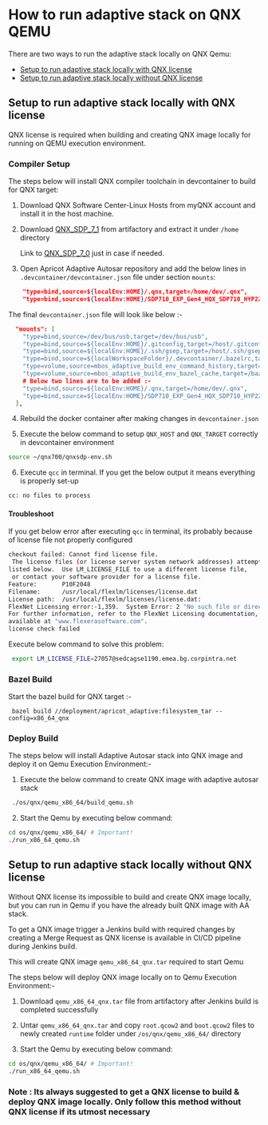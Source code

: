# How to run adaptive stack on QNX QEMU

There are two ways to run the adaptive stack locally on QNX Qemu:

* [Setup to run adaptive stack locally with QNX license](#setup-to-run-adaptive-stack-locally-with-qnx-license)
* [Setup to run adaptive stack locally without QNX license](#setup-to-run-adaptive-stack-locally-without-qnx-license)

## Setup to run adaptive stack locally with QNX license

QNX license is required when building and creating QNX image locally for running on QEMU execution environment.

### Compiler Setup

The steps below will install QNX compiler toolchain in devcontainer to build for QNX target:

1. Download QNX Software Center-Linux Hosts from myQNX account and install it in the host machine.

2. Download [QNX_SDP_7_1](https://artifact.swf.daimler.com/webapp/#/artifacts/browse/tree/General/apricotbscqal/tools/sdp/7.1.0/SDP710_EXP_Gen4_HQX_SDP710_HYP22_Patchset_20210219_UPD0713.tgz) from artifactory and extract it under `/home` directory

   Link to [QNX_SDP_7_0](https://artifact.swf.daimler.com/webapp/#/artifacts/browse/tree/General/apricotbscqal/tools/sdp/7.0.0/SDP700_EXP_Gen3_Patchset_HQX0_2_ES_5_1_20210211_Updated.tar.gz) just in case if needed.

3. Open Apricot Adaptive Autosar repository and add the below lines in `.devcontainer/devcontainer.json` file under section `mounts`:

```json
    "type=bind,source=${localEnv:HOME}/.qnx,target=/home/dev/.qnx",
    "type=bind,source=${localEnv:HOME}/SDP710_EXP_Gen4_HQX_SDP710_HYP22_Patchset_20210219_UPD0713,target=/home/dev/qnx700"
```

The final `devcontainer.json` file will look like below :-

```json
  "mounts": [
    "type=bind,source=/dev/bus/usb,target=/dev/bus/usb",
    "type=bind,source=${localEnv:HOME}/.gitconfig,target=/host/.gitconfig",
    "type=bind,source=${localEnv:HOME}/.ssh/gsep,target=/host/.ssh/gsep",
    "type=bind,source=${localWorkspaceFolder}/.devcontainer/.bazelrc,target=/etc/bazel.bazelrc",
    "type=volume,source=mbos_adaptive_build_env_command_history,target=/command_history",
    "type=volume,source=mbos_adaptive_build_env_bazel_cache,target=/bazel_cache",
    # Below two lines are to be added :-
    "type=bind,source=${localEnv:HOME}/.qnx,target=/home/dev/.qnx",
    "type=bind,source=${localEnv:HOME}/SDP710_EXP_Gen4_HQX_SDP710_HYP22_Patchset_20210219_UPD0713,target=/home/dev/qnx700"
  ],
```

4. Rebuild the docker container after making changes in `devcontainer.json`

5. Execute the below command to setup `QNX_HOST` and `QNX_TARGET` correctly in devcontainer environment

```bash
source ~/qnx700/qnxsdp-env.sh
```

6. Execute `qcc` in terminal. If you get the below output it means everything is properly set-up

```bash
cc: no files to process
```

#### Troubleshoot

If you get below error after executing `qcc` in terminal, its probably because of license file not properly configured

```bash
checkout failed: Cannot find license file.
 The license files (or license server system network addresses) attempted are 
listed below.  Use LM_LICENSE_FILE to use a different license file,
 or contact your software provider for a license file.
Feature:       P10F2048
Filename:      /usr/local/flexlm/licenses/license.dat
License path:  /usr/local/flexlm/licenses/license.dat:
FlexNet Licensing error:-1,359.  System Error: 2 "No such file or directory"
For further information, refer to the FlexNet Licensing documentation,
available at "www.flexerasoftware.com".
license check failed
```

Execute below command to solve this problem:

```bash
 export LM_LICENSE_FILE=27057@sedcagse1190.emea.bg.corpintra.net
```

### Bazel Build

Start the bazel build for QNX target :-

```bazel
 bazel build //deployment/apricot_adaptive:filesystem_tar --config=x86_64_qnx
```

### Deploy Build

The steps below will install Adaptive Autosar stack into QNX image and deploy it on Qemu Execution Environment:-

1. Execute the below command to create QNX image with adaptive autosar stack

```bash
 ./os/qnx/qemu_x86_64/build_qemu.sh
```

2. Start the Qemu by executing below command:

```bash
cd os/qnx/qemu_x86_64/ # Important!
./run_x86_64_qemu.sh
```

## Setup to run adaptive stack locally without QNX license

Without QNX license its impossible to build and create QNX image locally, but you can run in Qemu if you have the already built QNX image with AA stack.

To get a QNX image trigger a Jenkins build with required changes by creating a Merge Request as QNX license is available in CI/CD pipeline during Jenkins build.

This will create QNX image `qemu_x86_64_qnx.tar` required to start Qemu

The steps below will deploy QNX image locally on to Qemu Execution Environment:-

1. Download `qemu_x86_64_qnx.tar` file from artifactory after Jenkins build is completed successfully

2. Untar `qemu_x86_64_qnx.tar` and copy `root.qcow2` and `boot.qcow2` files to newly created `runtime` folder under `/os/qnx/qemu_x86_64/` directory

3. Start the Qemu by executing below command:

```bash
cd os/qnx/qemu_x86_64/ # Important!
./run_x86_64_qemu.sh
```

### Note : Its always suggested to get a QNX license to build & deploy QNX image locally. Only follow this method without QNX license if its utmost necessary
